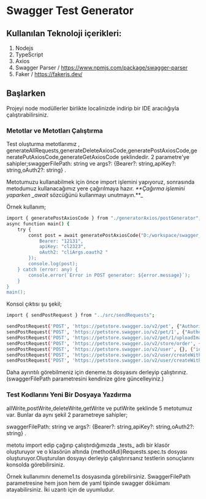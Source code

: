 # Swagger Test Generator

## Kullanılan Teknoloji içerikleri:

1. Nodejs
2. TypeScript
3. Axios
4. Swagger Parser / https://www.npmjs.com/package/swagger-parser
5. Faker / https://fakerjs.dev/

## Başlarken

Projeyi node modüllerler birlikte localinizde indirip bir IDE aracılığıyla çalıştırabilirsiniz.

### Metotlar ve Metotları Çalıştırma

Test oluşturma metotlarımız , generateAllRequests,generateDeleteAxiosCode,generatePostAxiosCode,generatePutAxiosCode,generateGetAxiosCode şeklindedir. 2 parametre'ye sahipler;swaggerFilePath: string ve args?: {Bearer?: string,apiKey?: string,oAuth2?: string} .

Metotumuzu kullanabilmek için önce import işlemini yapıyoruz, sonrasında metodumuz kullanacağımız yere çağırılmaya hazır.
_\*\*Çağırma işlemini yaparken \_await_ sözcüğünü kullanmayı unutmayın.\*\*\_

Örnek kullanım;

```bash
import { generatePostAxiosCode } from "./generatorAxios/postGenerator";
async function main() {
    try {
        const post = await generatePostAxiosCode("D:/workspace/swagger_test_generator/swagger.json", { // kendi swagger file path'ini vermeniz gerekiyor.
            Bearer: "12131",
            apiKey: "cl2323",
            oAuth2: "cliArgs.oauth2 "
        });
        console.log(post);
    } catch (error: any) {
        console.error(`Error in POST generator: ${error.message}`);
    }
}
main();
```

Konsol çıktısı şu şekil;

```bash
import { sendPostRequest } from "../src/sendRequests";

sendPostRequest('POST', 'https://petstore.swagger.io/v2/pet', {"Authorization":"Bearer cliArgs.oauth2 "}, {"id":"1","category":{"id":"1","name":"Bilgeışbaratamgan"},"name":"Kancı","photoUrls":"array_string","tags":[{"id":"1","name":"Alp"}],"status":"available"});
sendPostRequest('POST', 'https://petstore.swagger.io/v2/pet/1', {"Authorization":"Bearer cliArgs.oauth2 "}, {"name":"string","status":"string"});
sendPostRequest('POST', 'https://petstore.swagger.io/v2/pet/1/uploadImage', {"Authorization":"Bearer cliArgs.oauth2 "}, {"additionalMetadata":"string","file":"/lost+found/till.mjs"});
sendPostRequest('POST', 'https://petstore.swagger.io/v2/store/order', {}, {"id":"1","petId":"1","quantity":"1","shipDate":"2024-05-30T06:06:30.040Z","status":"placed","complete":"true"});
sendPostRequest('POST', 'https://petstore.swagger.io/v2/user', {}, {"id":"1","username":"Akbas_Cag8hran18","firstName":"Akbaş","lastName":"Çağıran","email":"Akbas.Cag8hran@yahoo.com","password":"d1s9WrCbe2yIpnS","phone":"+90-283-530-3-776","userStatus":"1"});
sendPostRequest('POST', 'https://petstore.swagger.io/v2/user/createWithArray', {}, [{"id":"1","username":"Bagasatulu.Tanr8hkulu98","firstName":"Bağaşatulu","lastName":"Tanrıkulu","email":"Bagasatulu.Tanr8hkulu@gmail.com","password":"XJmrslWBf8oXZLJ","phone":"+90-354-725-09-27","userStatus":"1"}]);
sendPostRequest('POST', 'https://petstore.swagger.io/v2/user/createWithList', {}, [{"id":"1","username":"Edil_Ayayd8hn","firstName":"Edil","lastName":"Ayaydın","email":"Edil_Ayayd8hn22@hotmail.com","password":"wyjsMZGgmJDSBZf","phone":"+90-039-632-8-012","userStatus":"1"}]);
```

Daha ayrıntılı görebilmeniz için deneme.ts dosyasını derleyip çalıştırınız. (swaggerFilePath parametresini kendinize göre güncelleyiniz.)

### Test Kodlarını Yeni Bir Dosyaya Yazdırma

allWrite,postWrite,deleteWrite,getWrite ve putWrite şeklinde 5 metotumuz var. Bunlar da aynı şekil 2 parametreye sahipler;

swaggerFilePath: string ve args?: {Bearer?: string,apiKey?: string,oAuth2?: string} .

metotu import edip çağırıp çalıştırdığımızda \_tests\_ adlı bir klasör oluşturuyor ve o klasörün altında {methodAdi}Requests.spec.ts dosyası oluşturuyor.Oluşturulan dosyayı derleyip çalıştırırsanız testlerin sonuçlarını konsolda görebilirsiniz.

Örnek kullanımını deneme1.ts dosyasında görebilirsiniz. SwaggerFilePath parametresine hem json hem de yaml tipinde swagger dökümanı atayabilirsiniz. İki uzantı için de uyumludur.
